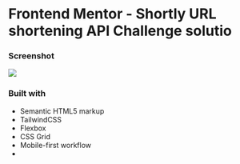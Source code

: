 # Frontend Mentor - Shortly URL shortening API Challenge solutio
### Screenshot

![](./screenshot.jpg)

### Built with

- Semantic HTML5 markup
- TailwindCSS
- Flexbox
- CSS Grid
- Mobile-first workflow
- 


